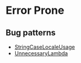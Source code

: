 # Error Prone
## Bug patterns
* [StringCaseLocaleUsage](https://errorprone.info/bugpattern/StringCaseLocaleUsage)
* [UnnecessaryLambda](https://errorprone.info/bugpattern/UnnecessaryLambda)
